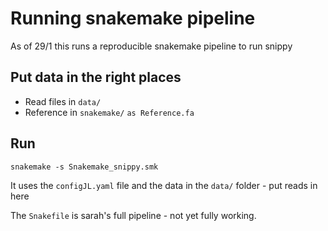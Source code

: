 # Running snakemake pipeline

As of 29/1 this runs a reproducible snakemake pipeline to run snippy

## Put data in the right places

* Read files in `data/`
* Reference in `snakemake/` `as Reference.fa` 

## Run 

`snakemake -s Snakemake_snippy.smk`

It uses the `configJL.yaml` file and the data in the `data/` folder - put reads
in here

The `Snakefile` is sarah's full pipeline - not yet fully working.

